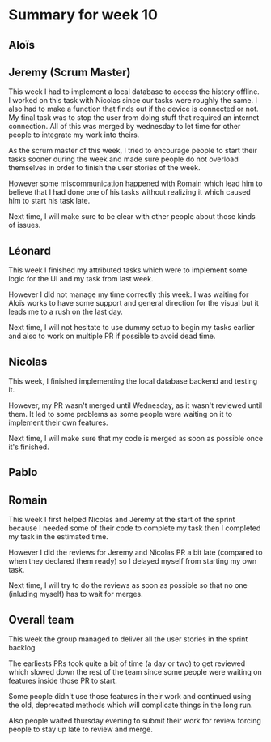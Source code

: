 # Summary for week 10


## Aloïs 



## Jeremy (Scrum Master)


This week I had to implement a local database to access the history offline. I worked on this task with Nicolas since our tasks were roughly the same. I also had to make a function that finds out if the device is connected or not. My final task was to stop the user from doing stuff that required an internet connection. All of this was merged by wednesday to let time for other people to integrate my work into theirs.

As the scrum master of this week, I tried to encourage people to start their tasks sooner during the week and made sure people do not overload themselves in order to finish the user stories of the week.

However some miscommunication happened with Romain which lead him to believe that I had done one of his tasks without realizing it which caused him to start his task late.

Next time, I will make sure to be clear with other people about those kinds of issues.


## Léonard 

This week I finished my attributed tasks which were to implement some logic for the UI and my task from last week.

However I did not manage my time correctly this week. I was waiting for Aloïs works to have some support and general direction for the visual but it leads me to a rush on the last day.

Next time, I will not hesitate to use dummy setup to begin my tasks earlier and also to work on multiple PR if possible to avoid dead time.

## Nicolas 

This week, I finished implementing the local database backend and testing it.

However, my PR wasn't merged until Wednesday, as it wasn't reviewed until them. It led to some problems as some people were waiting on it to implement their own features.

Next time, I will make sure that my code is merged as soon as possible once it's finished.

## Pablo 



## Romain 

This week I first helped Nicolas and Jeremy at the start of the sprint because I needed some of their code to complete my task then I completed my task in the estimated time.

However I did the reviews for Jeremy and Nicolas PR a bit late (compared to when they declared them ready) so I delayed myself from starting my own task.

Next time, I will try to do the reviews as soon as possible so that no one (inluding myself) has to wait for merges.

## Overall team

This week the group managed to deliver all the user stories in the sprint backlog

The earliests PRs took quite a bit of time (a day or two) to get reviewed which slowed down the rest of the team since some people were waiting on features inside those PR to start. 

Some people didn't use those features in their work and continued using the old, deprecated methods which will complicate things in the long run.

Also people waited thursday evening to submit their work for review forcing people to stay up late to review and merge.
